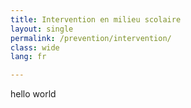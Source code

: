 ```yaml
---
title: Intervention en milieu scolaire
layout: single
permalink: /prevention/intervention/
class: wide
lang: fr

---
```

hello world